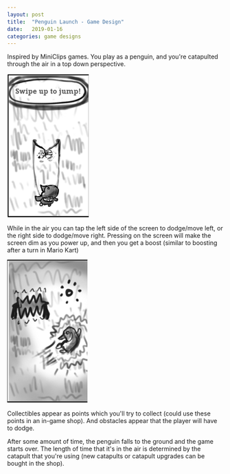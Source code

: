 ```yaml
---
layout: post
title:  "Penguin Launch - Game Design"
date:   2019-01-16
categories: game designs
---
```


Inspired by MiniClips games. You play as a penguin, and you're catapulted through the air in a top down perspective. 

![catapult](/site-assets/blog-images-2019/1-16-19-a.png)


While in the air you can tap the left side of the screen to dodge/move left, or the right side to dodge/move right. 
Pressing on the screen will make the screen dim as you power up, and then you get a boost (similar to boosting after a turn in Mario Kart)


![dodge](/site-assets/blog-images-2019/1-16-19-b.png)

Collectibles appear as points which you'll try to collect (could use these points in an in-game shop). And obstacles appear that the player will have to dodge. 

After some amount of time, the penguin falls to the ground and the game starts over. The length of time that it's in the air is determined by the catapult that you're using (new catapults or catapult upgrades can be bought in the shop).




<!-- [![BOXES: Drone Delivery](\site-assets/BoxesLogo-long.png)](https://play.google.com/store/apps/details?id=com.RestaurantOnMarsStudios.BOXESDroneDelivery&hl=en_US_)   -->
